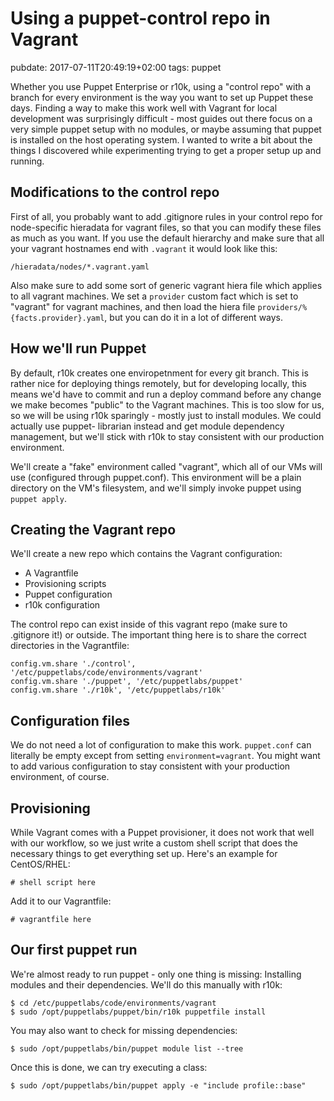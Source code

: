 # Using a puppet-control repo in Vagrant
pubdate: 2017-07-11T20:49:19+02:00
tags: puppet

Whether you use Puppet Enterprise or r10k, using a "control repo" with a branch
for every environment is the way you want to set up Puppet these days. Finding a
way to make this work well with Vagrant for local development was surprisingly
difficult - most guides out there focus on a very simple puppet setup with no
modules, or maybe assuming that puppet is installed on the host operating
system. I wanted to write a bit about the things I discovered while
experimenting trying to get a proper setup up and running.

## Modifications to the control repo

First of all, you probably want to add .gitignore rules in your control repo for
node-specific hieradata for vagrant files, so that you can modify these files as
much as you want. If you use the default hierarchy and make sure that all your
vagrant hostnames end with `.vagrant` it would look like this:

	/hieradata/nodes/*.vagrant.yaml

Also make sure to add some sort of generic vagrant hiera file which applies to
all vagrant machines. We set a `provider` custom fact which is set to "vagrant"
for vagrant machines, and then load the hiera file
`providers/%{facts.provider}.yaml`, but you can do it in a lot of different
ways.

## How we'll run Puppet

By default, r10k creates one enviropetnment for every git branch. This is rather
nice for deploying things remotely, but for developing locally, this means we'd
have to commit and run a deploy command before any change we make becomes
"public" to the Vagrant machines. This is too slow for us, so we will be using
r10k sparingly - mostly just to install modules. We could actually use puppet-
librarian instead and get module dependency management, but we'll stick with
r10k to stay consistent with our production environment.

We'll create a "fake" environment called "vagrant", which all of our VMs will
use (configured through puppet.conf). This environment will be a plain directory
on the VM's filesystem, and we'll simply invoke puppet using `puppet apply`.

## Creating the Vagrant repo

We'll create a new repo which contains the Vagrant configuration:

- A Vagrantfile
- Provisioning scripts
- Puppet configuration
- r10k configuration

The control repo can exist inside of this vagrant repo (make sure to .gitignore
it!) or outside. The important thing here is to share the correct directories in
the Vagrantfile:

	config.vm.share './control', '/etc/puppetlabs/code/environments/vagrant'
	config.vm.share './puppet', '/etc/puppetlabs/puppet'
	config.vm.share './r10k', '/etc/puppetlabs/r10k'

## Configuration files

We do not need a lot of configuration to make this work. `puppet.conf` can
literally be empty except from setting `environment=vagrant`. You might want to
add various configuration to stay consistent with your production environment,
of course.

## Provisioning

While Vagrant comes with a Puppet provisioner, it does not work that well with
our workflow, so we just write a custom shell script that does the necessary
things to get everything set up. Here's an example for CentOS/RHEL:

	# shell script here

Add it to our Vagrantfile:

	# vagrantfile here

## Our first puppet run

We're almost ready to run puppet - only one thing is missing: Installing modules and their dependencies. We'll do this manually with r10k:

	$ cd /etc/puppetlabs/code/environments/vagrant
	$ sudo /opt/puppetlabs/puppet/bin/r10k puppetfile install

You may also want to check for missing dependencies:

	$ sudo /opt/puppetlabs/bin/puppet module list --tree

Once this is done, we can try executing a class:

	$ sudo /opt/puppetlabs/bin/puppet apply -e "include profile::base"
